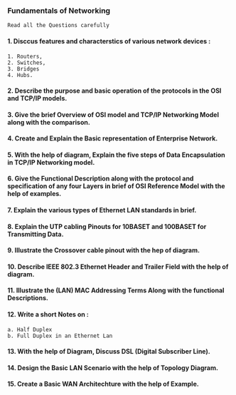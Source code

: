 ### Fundamentals of Networking 


```
Read all the Questions carefully 
```
#### 1. Disccus features and characterstics of various network devices :
```
1. Routers, 
2. Switches,
3. Bridges 
4. Hubs.
```

#### 2. Describe the purpose and basic operation of the protocols in the OSI and TCP/IP models.

#### 3. Give the brief Overview of OSI model and TCP/IP Networking Model along with the comparison. 

#### 4. Create and Explain the Basic representation of Enterprise Network.

#### 5. With the help of diagram, Explain the five steps of Data Encapsulation in TCP/IP Networking model. 

#### 6. Give the Functional Description along with the protocol and specification of any four Layers in brief of OSI Reference Model with the help of examples.

#### 7. Explain the various types of Ethernet LAN standards in brief.

#### 8. Explain the UTP cabling Pinouts for 10BASET and 100BASET for Transmitting Data. 

#### 9. Illustrate the Crossover cable pinout with the hep of diagram.

#### 10. Describe IEEE 802.3 Ethernet Header and Trailer Field with the help of diagram.

#### 11. Illustrate the (LAN) MAC Addressing Terms Along with the functional Descriptions.

#### 12. Write a short Notes on :
```
a. Half Duplex
b. Full Duplex in an Ethernet Lan 
```
#### 13. With the help of Diagram, Discuss DSL (Digital Subscriber Line).

#### 14. Design the Basic LAN Scenario with the help of Topology Diagram. 

#### 15. Create a Basic WAN Architechture with the help of Example.

